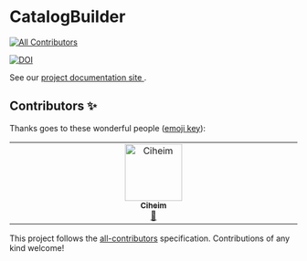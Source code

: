 # CatalogBuilder
<!-- ALL-CONTRIBUTORS-BADGE:START - Do not remove or modify this section -->
[![All Contributors](https://img.shields.io/badge/all_contributors-1-orange.svg?style=flat-square)](#contributors-)
<!-- ALL-CONTRIBUTORS-BADGE:END -->
[![DOI](https://zenodo.org/badge/DOI/10.5281/zenodo.5196586.svg)](https://doi.org/10.5281/zenodo.5196586)

See our [project documentation site ](https://aradhakrishnangfdl.github.io/CatalogBuilder/).

## Contributors ✨

Thanks goes to these wonderful people ([emoji key](https://allcontributors.org/docs/en/emoji-key)):

<!-- ALL-CONTRIBUTORS-LIST:START - Do not remove or modify this section -->
<!-- prettier-ignore-start -->
<!-- markdownlint-disable -->
<table>
  <tbody>
    <tr>
      <td align="center" valign="top" width="14.28%"><a href="https://github.com/Ciheim"><img src="https://avatars.githubusercontent.com/u/43519680?v=4?s=100" width="100px;" alt="Ciheim"/><br /><sub><b>Ciheim</b></sub></a><br /><a href="https://github.com/aradhakrishnanGFDL/CatalogBuilder/commits?author=Ciheim" title="Documentation">📖</a></td>
    </tr>
  </tbody>
</table>

<!-- markdownlint-restore -->
<!-- prettier-ignore-end -->

<!-- ALL-CONTRIBUTORS-LIST:END -->

This project follows the [all-contributors](https://github.com/all-contributors/all-contributors) specification. Contributions of any kind welcome!
